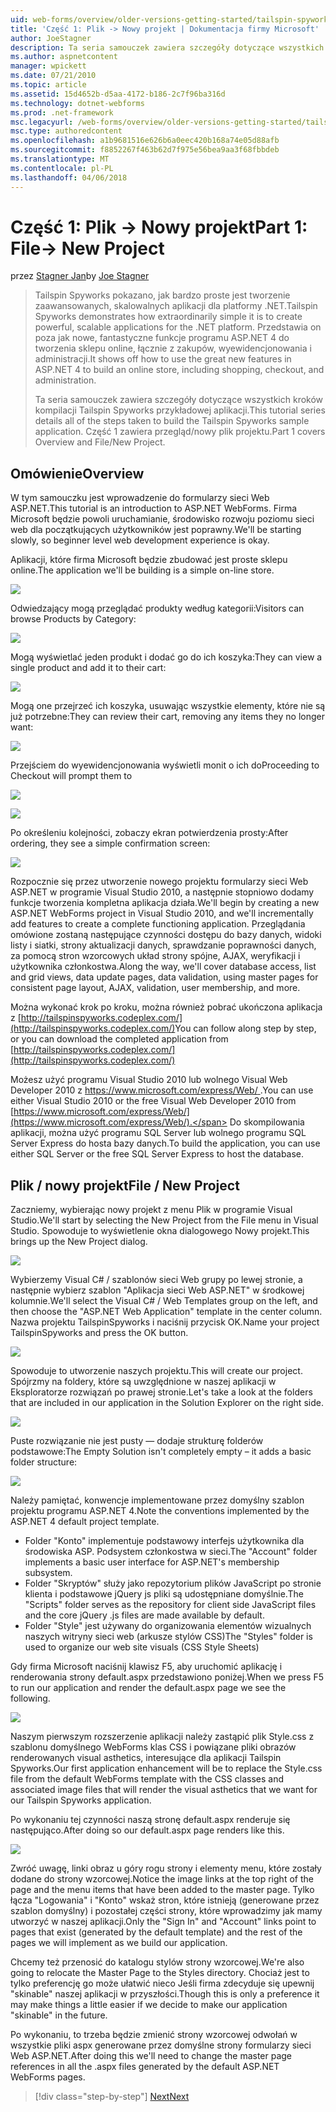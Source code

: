 ```yaml
---
uid: web-forms/overview/older-versions-getting-started/tailspin-spyworks/tailspin-spyworks-part-1
title: 'Część 1: Plik -> Nowy projekt | Dokumentacja firmy Microsoft'
author: JoeStagner
description: Ta seria samouczek zawiera szczegóły dotyczące wszystkich kroków kompilacji Tailspin Spyworks przykładowej aplikacji. Część 1 zawiera przegląd/nowy plik projektu.
ms.author: aspnetcontent
manager: wpickett
ms.date: 07/21/2010
ms.topic: article
ms.assetid: 15d4652b-d5aa-4172-b186-2c7f96ba316d
ms.technology: dotnet-webforms
ms.prod: .net-framework
msc.legacyurl: /web-forms/overview/older-versions-getting-started/tailspin-spyworks/tailspin-spyworks-part-1
msc.type: authoredcontent
ms.openlocfilehash: a1b9681516e626b6a0eec420b168a74e05d88afb
ms.sourcegitcommit: f8852267f463b62d7f975e56bea9aa3f68fbbdeb
ms.translationtype: MT
ms.contentlocale: pl-PL
ms.lasthandoff: 04/06/2018
---
```

<a name="part-1-file--new-project"></a><span data-ttu-id="91a96-104">Część 1: Plik -> Nowy projekt</span><span class="sxs-lookup"><span data-stu-id="91a96-104">Part 1: File-> New Project</span></span>
====================
<span data-ttu-id="91a96-105">przez [Stagner Jan](https://github.com/JoeStagner)</span><span class="sxs-lookup"><span data-stu-id="91a96-105">by [Joe Stagner](https://github.com/JoeStagner)</span></span>

> <span data-ttu-id="91a96-106">Tailspin Spyworks pokazano, jak bardzo proste jest tworzenie zaawansowanych, skalowalnych aplikacji dla platformy .NET.</span><span class="sxs-lookup"><span data-stu-id="91a96-106">Tailspin Spyworks demonstrates how extraordinarily simple it is to create powerful, scalable applications for the .NET platform.</span></span> <span data-ttu-id="91a96-107">Przedstawia on poza jak nowe, fantastyczne funkcje programu ASP.NET 4 do tworzenia sklepu online, łącznie z zakupów, wyewidencjonowania i administracji.</span><span class="sxs-lookup"><span data-stu-id="91a96-107">It shows off how to use the great new features in ASP.NET 4 to build an online store, including shopping, checkout, and administration.</span></span>
> 
> <span data-ttu-id="91a96-108">Ta seria samouczek zawiera szczegóły dotyczące wszystkich kroków kompilacji Tailspin Spyworks przykładowej aplikacji.</span><span class="sxs-lookup"><span data-stu-id="91a96-108">This tutorial series details all of the steps taken to build the Tailspin Spyworks sample application.</span></span> <span data-ttu-id="91a96-109">Część 1 zawiera przegląd/nowy plik projektu.</span><span class="sxs-lookup"><span data-stu-id="91a96-109">Part 1 covers Overview and File/New Project.</span></span>


## <a id="_Toc260221666"></a>  <span data-ttu-id="91a96-110">Omówienie</span><span class="sxs-lookup"><span data-stu-id="91a96-110">Overview</span></span>

<span data-ttu-id="91a96-111">W tym samouczku jest wprowadzenie do formularzy sieci Web ASP.NET.</span><span class="sxs-lookup"><span data-stu-id="91a96-111">This tutorial is an introduction to ASP.NET WebForms.</span></span> <span data-ttu-id="91a96-112">Firma Microsoft będzie powoli uruchamianie, środowisko rozwoju poziomu sieci web dla początkujących użytkowników jest poprawny.</span><span class="sxs-lookup"><span data-stu-id="91a96-112">We'll be starting slowly, so beginner level web development experience is okay.</span></span>

<span data-ttu-id="91a96-113">Aplikacji, które firma Microsoft będzie zbudować jest proste sklepu online.</span><span class="sxs-lookup"><span data-stu-id="91a96-113">The application we'll be building is a simple on-line store.</span></span>

![](tailspin-spyworks-part-1/_static/image1.jpg)


<span data-ttu-id="91a96-114">Odwiedzający mogą przeglądać produkty według kategorii:</span><span class="sxs-lookup"><span data-stu-id="91a96-114">Visitors can browse Products by Category:</span></span>

![](tailspin-spyworks-part-1/_static/image2.jpg)

<span data-ttu-id="91a96-115">Mogą wyświetlać jeden produkt i dodać go do ich koszyka:</span><span class="sxs-lookup"><span data-stu-id="91a96-115">They can view a single product and add it to their cart:</span></span>

![](tailspin-spyworks-part-1/_static/image3.jpg)

<span data-ttu-id="91a96-116">Mogą one przejrzeć ich koszyka, usuwając wszystkie elementy, które nie są już potrzebne:</span><span class="sxs-lookup"><span data-stu-id="91a96-116">They can review their cart, removing any items they no longer want:</span></span>

![](tailspin-spyworks-part-1/_static/image4.jpg)

<span data-ttu-id="91a96-117">Przejściem do wyewidencjonowania wyświetli monit o ich do</span><span class="sxs-lookup"><span data-stu-id="91a96-117">Proceeding to Checkout will prompt them to</span></span>

![](tailspin-spyworks-part-1/_static/image5.jpg)

![](tailspin-spyworks-part-1/_static/image6.jpg)

<span data-ttu-id="91a96-118">Po określeniu kolejności, zobaczy ekran potwierdzenia prosty:</span><span class="sxs-lookup"><span data-stu-id="91a96-118">After ordering, they see a simple confirmation screen:</span></span>

![](tailspin-spyworks-part-1/_static/image7.jpg)


<span data-ttu-id="91a96-119">Rozpocznie się przez utworzenie nowego projektu formularzy sieci Web ASP.NET w programie Visual Studio 2010, a następnie stopniowo dodamy funkcje tworzenia kompletna aplikacja działa.</span><span class="sxs-lookup"><span data-stu-id="91a96-119">We'll begin by creating a new ASP.NET WebForms project in Visual Studio 2010, and we'll incrementally add features to create a complete functioning application.</span></span> <span data-ttu-id="91a96-120">Przeglądania omówione zostaną następujące czynności dostępu do bazy danych, widoki listy i siatki, strony aktualizacji danych, sprawdzanie poprawności danych, za pomocą stron wzorcowych układ strony spójne, AJAX, weryfikacji i użytkownika członkostwa.</span><span class="sxs-lookup"><span data-stu-id="91a96-120">Along the way, we'll cover database access, list and grid views, data update pages, data validation, using master pages for consistent page layout, AJAX, validation, user membership, and more.</span></span>

<span data-ttu-id="91a96-121">Można wykonać krok po kroku, można również pobrać ukończona aplikacja z [http://tailspinspyworks.codeplex.com/](http://tailspinspyworks.codeplex.com/)</span><span class="sxs-lookup"><span data-stu-id="91a96-121">You can follow along step by step, or you can download the completed application from [http://tailspinspyworks.codeplex.com/](http://tailspinspyworks.codeplex.com/)</span></span>

<span data-ttu-id="91a96-122">Możesz użyć programu Visual Studio 2010 lub wolnego Visual Web Developer 2010 z [ https://www.microsoft.com/express/Web/ ](https://www.microsoft.com/express/Web/).</span><span class="sxs-lookup"><span data-stu-id="91a96-122">You can use either Visual Studio 2010 or the free Visual Web Developer 2010 from [https://www.microsoft.com/express/Web/](https://www.microsoft.com/express/Web/).</span></span> <span data-ttu-id="91a96-123">Do skompilowania aplikacji, można użyć programu SQL Server lub wolnego programu SQL Server Express do hosta bazy danych.</span><span class="sxs-lookup"><span data-stu-id="91a96-123">To build the application, you can use either SQL Server or the free SQL Server Express to host the database.</span></span>

## <a id="_Toc260221667"></a>  <span data-ttu-id="91a96-124">Plik / nowy projekt</span><span class="sxs-lookup"><span data-stu-id="91a96-124">File / New Project</span></span>

<span data-ttu-id="91a96-125">Zaczniemy, wybierając nowy projekt z menu Plik w programie Visual Studio.</span><span class="sxs-lookup"><span data-stu-id="91a96-125">We'll start by selecting the New Project from the File menu in Visual Studio.</span></span> <span data-ttu-id="91a96-126">Spowoduje to wyświetlenie okna dialogowego Nowy projekt.</span><span class="sxs-lookup"><span data-stu-id="91a96-126">This brings up the New Project dialog.</span></span>

![](tailspin-spyworks-part-1/_static/image8.jpg)

<span data-ttu-id="91a96-127">Wybierzemy Visual C# / szablonów sieci Web grupy po lewej stronie, a następnie wybierz szablon "Aplikacja sieci Web ASP.NET" w środkowej kolumnie.</span><span class="sxs-lookup"><span data-stu-id="91a96-127">We'll select the Visual C# / Web Templates group on the left, and then choose the "ASP.NET Web Application" template in the center column.</span></span> <span data-ttu-id="91a96-128">Nazwa projektu TailspinSpyworks i naciśnij przycisk OK.</span><span class="sxs-lookup"><span data-stu-id="91a96-128">Name your project TailspinSpyworks and press the OK button.</span></span>

![](tailspin-spyworks-part-1/_static/image9.jpg)

<span data-ttu-id="91a96-129">Spowoduje to utworzenie naszych projektu.</span><span class="sxs-lookup"><span data-stu-id="91a96-129">This will create our project.</span></span> <span data-ttu-id="91a96-130">Spójrzmy na foldery, które są uwzględnione w naszej aplikacji w Eksploratorze rozwiązań po prawej stronie.</span><span class="sxs-lookup"><span data-stu-id="91a96-130">Let's take a look at the folders that are included in our application in the Solution Explorer on the right side.</span></span>

![](tailspin-spyworks-part-1/_static/image10.jpg)

<span data-ttu-id="91a96-131">Puste rozwiązanie nie jest pusty — dodaje strukturę folderów podstawowe:</span><span class="sxs-lookup"><span data-stu-id="91a96-131">The Empty Solution isn't completely empty – it adds a basic folder structure:</span></span>

![](tailspin-spyworks-part-1/_static/image1.png)

<span data-ttu-id="91a96-132">Należy pamiętać, konwencje implementowane przez domyślny szablon projektu programu ASP.NET 4.</span><span class="sxs-lookup"><span data-stu-id="91a96-132">Note the conventions implemented by the ASP.NET 4 default project template.</span></span>

- <span data-ttu-id="91a96-133">Folder "Konto" implementuje podstawowy interfejs użytkownika dla środowiska ASP. Podsystem członkostwa w sieci.</span><span class="sxs-lookup"><span data-stu-id="91a96-133">The "Account" folder implements a basic user interface for ASP.NET's membership subsystem.</span></span>
- <span data-ttu-id="91a96-134">Folder "Skryptów" służy jako repozytorium plików JavaScript po stronie klienta i podstawowe jQuery js pliki są udostępniane domyślnie.</span><span class="sxs-lookup"><span data-stu-id="91a96-134">The "Scripts" folder serves as the repository for client side JavaScript files and the core jQuery .js files are made available by default.</span></span>
- <span data-ttu-id="91a96-135">Folder "Style" jest używany do organizowania elementów wizualnych naszych witryny sieci web (arkusze stylów CSS)</span><span class="sxs-lookup"><span data-stu-id="91a96-135">The "Styles" folder is used to organize our web site visuals (CSS Style Sheets)</span></span>

<span data-ttu-id="91a96-136">Gdy firma Microsoft naciśnij klawisz F5, aby uruchomić aplikację i renderowania strony default.aspx przedstawiono poniżej.</span><span class="sxs-lookup"><span data-stu-id="91a96-136">When we press F5 to run our application and render the default.aspx page we see the following.</span></span>

![](tailspin-spyworks-part-1/_static/image11.jpg)

<span data-ttu-id="91a96-137">Naszym pierwszym rozszerzenie aplikacji należy zastąpić plik Style.css z szablonu domyślnego WebForms klas CSS i powiązane pliki obrazów renderowanych visual asthetics, interesujące dla aplikacji Tailspin Spyworks.</span><span class="sxs-lookup"><span data-stu-id="91a96-137">Our first application enhancement will be to replace the Style.css file from the default WebForms template with the CSS classes and associated image files that will render the visual asthetics that we want for our Tailspin Spyworks application.</span></span>

<span data-ttu-id="91a96-138">Po wykonaniu tej czynności naszą stronę default.aspx renderuje się następująco.</span><span class="sxs-lookup"><span data-stu-id="91a96-138">After doing so our default.aspx page renders like this.</span></span>

![](tailspin-spyworks-part-1/_static/image12.jpg)

<span data-ttu-id="91a96-139">Zwróć uwagę, linki obraz u góry rogu strony i elementy menu, które zostały dodane do strony wzorcowej.</span><span class="sxs-lookup"><span data-stu-id="91a96-139">Notice the image links at the top right of the page and the menu items that have been added to the master page.</span></span> <span data-ttu-id="91a96-140">Tylko łącza "Logowania" i "Konto" wskaż stron, które istnieją (generowane przez szablon domyślny) i pozostałej części strony, które wprowadzimy jak mamy utworzyć w naszej aplikacji.</span><span class="sxs-lookup"><span data-stu-id="91a96-140">Only the "Sign In" and "Account" links point to pages that exist (generated by the default template) and the rest of the pages we will implement as we build our application.</span></span>

<span data-ttu-id="91a96-141">Chcemy też przenosić do katalogu stylów strony wzorcowej.</span><span class="sxs-lookup"><span data-stu-id="91a96-141">We're also going to relocate the Master Page to the Styles directory.</span></span> <span data-ttu-id="91a96-142">Chociaż jest to tylko preferencję go może ułatwić nieco Jeśli firma zdecyduje się upewnij "skinable" naszej aplikacji w przyszłości.</span><span class="sxs-lookup"><span data-stu-id="91a96-142">Though this is only a preference it may make things a little easier if we decide to make our application "skinable" in the future.</span></span>

<span data-ttu-id="91a96-143">Po wykonaniu, to trzeba będzie zmienić strony wzorcowej odwołań w wszystkie pliki aspx generowane przez domyślne strony formularzy sieci Web ASP.NET.</span><span class="sxs-lookup"><span data-stu-id="91a96-143">After doing this we'll need to change the master page references in all the .aspx files generated by the default ASP.NET WebForms pages.</span></span>

> [!div class="step-by-step"]
> [<span data-ttu-id="91a96-144">Next</span><span class="sxs-lookup"><span data-stu-id="91a96-144">Next</span></span>](tailspin-spyworks-part-2.md)

